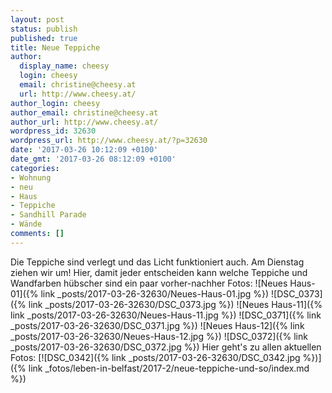 ```yaml
---
layout: post
status: publish
published: true
title: Neue Teppiche
author:
  display_name: cheesy
  login: cheesy
  email: christine@cheesy.at
  url: http://www.cheesy.at/
author_login: cheesy
author_email: christine@cheesy.at
author_url: http://www.cheesy.at/
wordpress_id: 32630
wordpress_url: http://www.cheesy.at/?p=32630
date: '2017-03-26 10:12:09 +0100'
date_gmt: '2017-03-26 08:12:09 +0100'
categories:
- Wohnung
- neu
- Haus
- Teppiche
- Sandhill Parade
- Wände
comments: []
---
```

Die Teppiche sind verlegt und das Licht funktioniert auch. Am Dienstag ziehen wir um! Hier, damit jeder entscheiden kann welche Teppiche und Wandfarben hübscher sind ein paar vorher-nachher Fotos:
![Neues Haus-01]({% link _posts/2017-03-26-32630/Neues-Haus-01.jpg %}) ![DSC_0373]({% link _posts/2017-03-26-32630/DSC_0373.jpg %})
![Neues Haus-11]({% link _posts/2017-03-26-32630/Neues-Haus-11.jpg %}) ![DSC_0371]({% link _posts/2017-03-26-32630/DSC_0371.jpg %})
![Neues Haus-12]({% link _posts/2017-03-26-32630/Neues-Haus-12.jpg %}) ![DSC_0372]({% link _posts/2017-03-26-32630/DSC_0372.jpg %})
Hier geht's zu allen aktuellen Fotos:
[![DSC_0342]({% link _posts/2017-03-26-32630/DSC_0342.jpg %})]({% link _fotos/leben-in-belfast/2017-2/neue-teppiche-und-so/index.md %})
